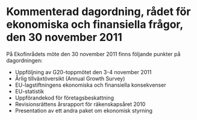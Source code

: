 # Kommenterad dagordning, rådet för ekonomiska och finansiella frågor, den 30 november 2011

På Ekofinrådets möte den 30 november 2011 finns följande punkter på dagordningen:

* Uppföljning av G20\-toppmötet den 3\-4 november 2011
* Årlig tillväxtöversikt (Annual Growth Survey)
* EU\-lagstiftningens ekonomiska och finansiella konsekvenser
* EU\-statistik
* Uppförandekod för företagsbeskattning
* Revisionsrättens årsrapport för räkenskapsåret 2010
* Presentation av ett andra paket om ekonomisk styrning
